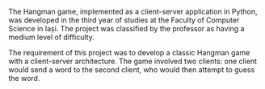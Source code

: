 The Hangman game, implemented as a client-server application in Python, was developed in the third year of studies at the Faculty of Computer Science in Iași. The project was classified by the professor as having a medium level of difficulty.

The requirement of this project was to develop a classic Hangman game with a client-server architecture. The game involved two clients: one client would send a word to the second client, who would then attempt to guess the word.
